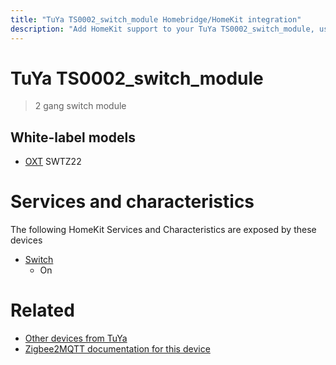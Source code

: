 ```yaml
---
title: "TuYa TS0002_switch_module Homebridge/HomeKit integration"
description: "Add HomeKit support to your TuYa TS0002_switch_module, using Homebridge, Zigbee2MQTT and homebridge-z2m."
---
```

<!---
This file has been GENERATED using src/docgen/docgen.ts
DO NOT EDIT THIS FILE MANUALLY!
-->
# TuYa TS0002_switch_module
> 2 gang switch module


## White-label models
* [OXT](../index.md#oxt) SWTZ22

# Services and characteristics
The following HomeKit Services and Characteristics are exposed by
these devices

* [Switch](../../switch.md)
  * On


# Related
* [Other devices from TuYa](../index.md#tuya)
* [Zigbee2MQTT documentation for this device](https://www.zigbee2mqtt.io/devices/TS0002_switch_module.html)